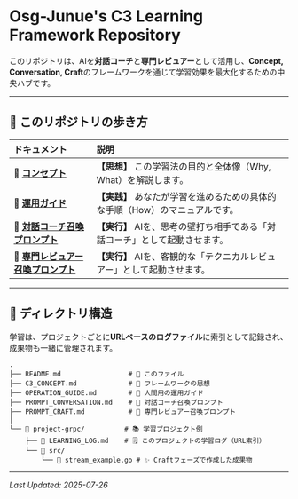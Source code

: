# Osg-Junue's C3 Learning Framework Repository

このリポジトリは、AIを**対話コーチ**と**専門レビュアー**として活用し、**Concept, Conversation, Craft**のフレームワークを通じて学習効果を最大化するための中央ハブです。

---

## 🧭 このリポジトリの歩き方

| ドキュメント                                                               | 説明                                                                                             |
| :------------------------------------------------------------------------- | :----------------------------------------------------------------------------------------------- |
| 📜 **[コンセプト](./C3_CONCEPT.md)**                                      | **【思想】** この学習法の目的と全体像（Why, What）を解説します。                             |
| 👤 **[運用ガイド](./OPERATION_GUIDE.md)**                                  | **【実践】** あなたが学習を進めるための具体的な手順（How）のマニュアルです。                         |
| 🤖 **[対話コーチ召喚プロンプト](./PROMPT_CONVERSATION.md)**                  | **【実行】** AIを、思考の壁打ち相手である「対話コーチ」として起動させます。                    |
| 🤖 **[専門レビュアー召喚プロンプト](./PROMPT_CRAFT.md)**                      | **【実行】** AIを、客観的な「テクニカルレビュアー」として起動させます。                        |

---

## 📂 ディレクトリ構造

学習は、プロジェクトごとに**URLベースのログファイル**に索引として記録され、成果物も一緒に管理されます。

```
.
├── README.md                 # 📍 このファイル
├── C3_CONCEPT.md             # 📜 フレームワークの思想
├── OPERATION_GUIDE.md        # 👤 人間用の運用ガイド
├── PROMPT_CONVERSATION.md    # 🤖 対話コーチ召喚プロンプト
├── PROMPT_CRAFT.md           # 🤖 専門レビュアー召喚プロンプト
│
└── 📁 project-grpc/          # 📚 学習プロジェクト例
    ├── 📄 LEARNING_LOG.md    # 🗒️ このプロジェクトの学習ログ（URL索引）
    └── 📁 src/
        └── 📄 stream_example.go # ✨ Craftフェーズで作成した成果物
```
---
*Last Updated: 2025-07-26*